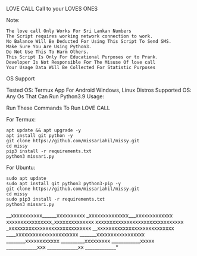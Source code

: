 LOVE CALL
Call to your LOVES ONES

Note:

    The love call Only Works For Sri Lankan Numbers
    The Script requires working network connection to work.
    No Balance Will Be Deducted For Using This Script To Send SMS.
    Make Sure You Are Using Python3.
    Do Not Use This To Harm Others.
    This Script Is Only For Educational Purposes or to Prank.
    Developer Is Not Responsible For The Misuse Of love call
    Your Usage Data Will Be Collected For Statistic Purposes

OS Support

Tested OS: Termux App For Android Windows, Linux Distros
Supported OS: Any Os That Can Run Python3.9
Usage:

Run These Commands To Run LOVE CALL

For Termux:

    apt update && apt upgrade -y
    apt install git python -y
    git clone https://github.com/missariahil/missy.git
    cd missy
    pip3 install -r requirements.txt
    python3 missari.py

For Ubuntu:
 
    sudo apt update
    sudo apt install git python3 python3-pip -y
    git clone https://github.com/missariahil/missy.git
    cd missy
    sudo pip3 install -r requirements.txt
    python3 missari.py


__xxxxxxxxxxx______xxxxxxxxxx
_xxxxxxxxxxxxxx___xxxxxxxxxxxxx
xxxxxxxxxxxxxxxx_xxxxxxxxxxxxxx
xxxxxxxxxxxxxxxxxxxxxxxxxxxxxxx
_xxxxxxxxxxxxxxxxxxxxxxxxxxxxx
__xxxxxxxxxxxxxxxxxxxxxxxxxxx
____xxxxxxxxxxxxxxxxxxxxxx
_______xxxxxxxxxxxxxxxxx
________xxxxxxxxxxxx
__________xxxxxxxxx
____________xxxxx
_____________xxx
_____________xx
_____________*






